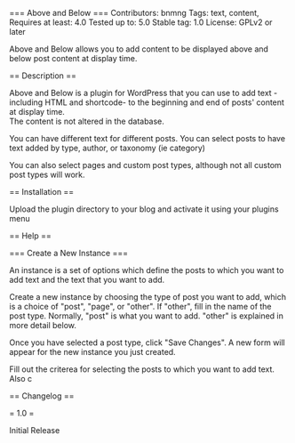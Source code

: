 === Above and Below ===
Contributors: bnmng
Tags: text, content, 
Requires at least: 4.0
Tested up to: 5.0
Stable tag: 1.0
License: GPLv2 or later

Above and Below allows you to add content to be displayed above and below post content at display time.  

== Description ==

Above and Below is a plugin for WordPress that you can use to add text - including HTML and shortcode- to the beginning and end of posts' content at display time.  
The content is not altered in the database.  

You can have different text for different posts. You can select posts to have text added by type, author, or taxonomy (ie category)

You can also select pages and custom post types, although not all custom post types will work.

== Installation ==

Upload the plugin directory to your blog and activate it using your plugins menu

== Help ==

=== Create a New Instance ===

An instance is a set of options which define the posts to which you want to add text and the text that you want to add.

Create a new instance by choosing the type of post you want to add, which is a choice of "post", "page", or "other".  If "other", fill in the name of the post type.
Normally, "post" is what you want to add.  "other" is explained in more detail below.

Once you have selected a post type, click "Save Changes".  A new form will appear for the new instance you just created. 

Fill out the criterea for selecting the posts to which you want to add text.  Also c

== Changelog ==

= 1.0 =

Initial Release
